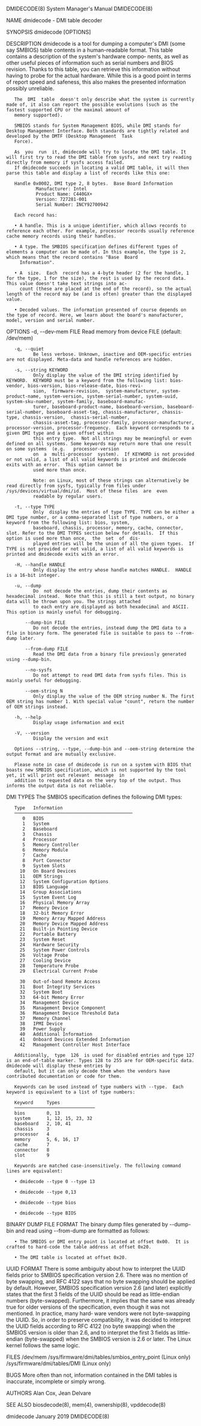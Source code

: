 DMIDECODE(8)                                                                      System Manager's Manual                                                                     DMIDECODE(8)

NAME
       dmidecode - DMI table decoder

SYNOPSIS
       dmidecode [OPTIONS]

DESCRIPTION
       dmidecode  is  a  tool  for dumping a computer's DMI (some say SMBIOS) table contents in a human-readable format. This table contains a description of the system's hardware compo‐
       nents, as well as other useful pieces of information such as serial numbers and BIOS revision. Thanks to this table, you can retrieve this information without having to probe  for
       the actual hardware.  While this is a good point in terms of report speed and safeness, this also makes the presented information possibly unreliable.

       The  DMI  table  doesn't only describe what the system is currently made of, it also can report the possible evolutions (such as the fastest supported CPU or the maximal amount of
       memory supported).

       SMBIOS stands for System Management BIOS, while DMI stands for Desktop Management Interface. Both standards are tightly related and developed by the DMTF (Desktop Management  Task
       Force).

       As  you  run  it, dmidecode will try to locate the DMI table. It will first try to read the DMI table from sysfs, and next try reading directly from memory if sysfs access failed.
       If dmidecode succeeds in locating a valid DMI table, it will then parse this table and display a list of records like this one:

       Handle 0x0002, DMI type 2, 8 bytes.  Base Board Information
               Manufacturer: Intel
               Product Name: C440GX+
               Version: 727281-001
               Serial Number: INCY92700942

       Each record has:

       • A handle. This is a unique identifier, which allows records to reference each other. For example, processor records usually reference cache memory records using their handles.

       • A type. The SMBIOS specification defines different types of elements a computer can be made of. In this example, the type is 2, which means that the record contains "Base  Board
         Information".

       • A  size.  Each  record has a 4-byte header (2 for the handle, 1 for the type, 1 for the size), the rest is used by the record data. This value doesn't take text strings into ac‐
         count (these are placed at the end of the record), so the actual length of the record may be (and is often) greater than the displayed value.

       • Decoded values. The information presented of course depends on the type of record. Here, we learn about the board's manufacturer, model, version and serial number.

OPTIONS
       -d, --dev-mem FILE
              Read memory from device FILE (default: /dev/mem)

       -q, --quiet
              Be less verbose. Unknown, inactive and OEM-specific entries are not displayed. Meta-data and handle references are hidden.

       -s, --string KEYWORD
              Only display the value of the DMI string identified by KEYWORD.  KEYWORD must be a keyword from the following list: bios-vendor, bios-version, bios-release-date, bios-revi‐
              sion,  firmware-revision,  system-manufacturer, system-product-name, system-version, system-serial-number, system-uuid, system-sku-number, system-family, baseboard-manufac‐
              turer, baseboard-product-name, baseboard-version, baseboard-serial-number, baseboard-asset-tag, chassis-manufacturer, chassis-type, chassis-version,  chassis-serial-number,
              chassis-asset-tag, processor-family, processor-manufacturer, processor-version, processor-frequency.  Each keyword corresponds to a given DMI type and a given offset within
              this entry type.  Not all strings may be meaningful or even defined on all systems. Some keywords may return more than one result on some systems  (e.g.   processor-version
              on  a  multi-processor  system).  If KEYWORD is not provided or not valid, a list of all valid keywords is printed and dmidecode exits with an error.  This option cannot be
              used more than once.

              Note: on Linux, most of these strings can alternatively be read directly from sysfs, typically from files under /sys/devices/virtual/dmi/id.  Most of these files  are  even
              readable by regular users.

       -t, --type TYPE
              Only  display the entries of type TYPE. TYPE can be either a DMI type number, or a comma-separated list of type numbers, or a keyword from the following list: bios, system,
              baseboard, chassis, processor, memory, cache, connector, slot. Refer to the DMI TYPES section below for details.  If this option is used more than once,  the  set  of  dis‐
              played entries will be the union of all the given types.  If TYPE is not provided or not valid, a list of all valid keywords is printed and dmidecode exits with an error.

       -H, --handle HANDLE
              Only display the entry whose handle matches HANDLE.  HANDLE is a 16-bit integer.

       -u, --dump
              Do  not decode the entries, dump their contents as hexadecimal instead.  Note that this is still a text output, no binary data will be thrown upon you. The strings attached
              to each entry are displayed as both hexadecimal and ASCII. This option is mainly useful for debugging.

           --dump-bin FILE
              Do not decode the entries, instead dump the DMI data to a file in binary form. The generated file is suitable to pass to --from-dump later.

           --from-dump FILE
              Read the DMI data from a binary file previously generated using --dump-bin.

           --no-sysfs
              Do not attempt to read DMI data from sysfs files. This is mainly useful for debugging.

           --oem-string N
              Only display the value of the OEM string number N. The first OEM string has number 1. With special value "count", return the number of OEM strings instead.

       -h, --help
              Display usage information and exit

       -V, --version
              Display the version and exit

       Options --string, --type, --dump-bin and --oem-string determine the output format and are mutually exclusive.

       Please note in case of dmidecode is run on a system with BIOS that boasts new SMBIOS specification, which is not supported by the tool yet, it will print out relevant  message  in
       addition to requested data on the very top of the output. Thus informs the output data is not reliable.

DMI TYPES
       The SMBIOS specification defines the following DMI types:

       Type   Information
       ────────────────────────────────────────────
          0   BIOS
          1   System
          2   Baseboard
          3   Chassis
          4   Processor
          5   Memory Controller
          6   Memory Module
          7   Cache
          8   Port Connector
          9   System Slots
         10   On Board Devices
         11   OEM Strings
         12   System Configuration Options
         13   BIOS Language
         14   Group Associations
         15   System Event Log
         16   Physical Memory Array
         17   Memory Device
         18   32-bit Memory Error
         19   Memory Array Mapped Address
         20   Memory Device Mapped Address
         21   Built-in Pointing Device
         22   Portable Battery
         23   System Reset
         24   Hardware Security
         25   System Power Controls
         26   Voltage Probe
         27   Cooling Device
         28   Temperature Probe
         29   Electrical Current Probe

         30   Out-of-band Remote Access
         31   Boot Integrity Services
         32   System Boot
         33   64-bit Memory Error
         34   Management Device
         35   Management Device Component
         36   Management Device Threshold Data
         37   Memory Channel
         38   IPMI Device
         39   Power Supply
         40   Additional Information
         41   Onboard Devices Extended Information
         42   Management Controller Host Interface

       Additionally,  type  126  is used for disabled entries and type 127 is an end-of-table marker. Types 128 to 255 are for OEM-specific data.  dmidecode will display these entries by
       default, but it can only decode them when the vendors have contributed documentation or code for them.

       Keywords can be used instead of type numbers with --type.  Each keyword is equivalent to a list of type numbers:

       Keyword     Types
       ──────────────────────────────
       bios        0, 13
       system      1, 12, 15, 23, 32
       baseboard   2, 10, 41
       chassis     3
       processor   4
       memory      5, 6, 16, 17
       cache       7
       connector   8
       slot        9

       Keywords are matched case-insensitively. The following command lines are equivalent:

       • dmidecode --type 0 --type 13

       • dmidecode --type 0,13

       • dmidecode --type bios

       • dmidecode --type BIOS

BINARY DUMP FILE FORMAT
       The binary dump files generated by --dump-bin and read using --from-dump are formatted as follows:

       • The SMBIOS or DMI entry point is located at offset 0x00.  It is crafted to hard-code the table address at offset 0x20.

       • The DMI table is located at offset 0x20.

UUID FORMAT
       There is some ambiguity about how to interpret the UUID fields prior to SMBIOS specification version 2.6. There was no mention of byte swapping, and RFC 4122  says  that  no  byte
       swapping  should be applied by default. However, SMBIOS specification version 2.6 (and later) explicitly states that the first 3 fields of the UUID should be read as little-endian
       numbers (byte-swapped).  Furthermore, it implies that the same was already true for older versions of the specification, even though it was not mentioned. In practice, many  hard‐
       ware vendors were not byte-swapping the UUID. So, in order to preserve compatibility, it was decided to interpret the UUID fields according to RFC 4122 (no byte swapping) when the
       SMBIOS version is older than 2.6, and to interpret the first 3 fields as little-endian (byte-swapped) when the SMBIOS version is 2.6 or later. The Linux kernel  follows  the  same
       logic.

FILES
       /dev/mem
       /sys/firmware/dmi/tables/smbios_entry_point (Linux only)
       /sys/firmware/dmi/tables/DMI (Linux only)

BUGS
       More often than not, information contained in the DMI tables is inaccurate, incomplete or simply wrong.

AUTHORS
       Alan Cox, Jean Delvare

SEE ALSO
       biosdecode(8), mem(4), ownership(8), vpddecode(8)

dmidecode                                                                              January 2019                                                                           DMIDECODE(8)
